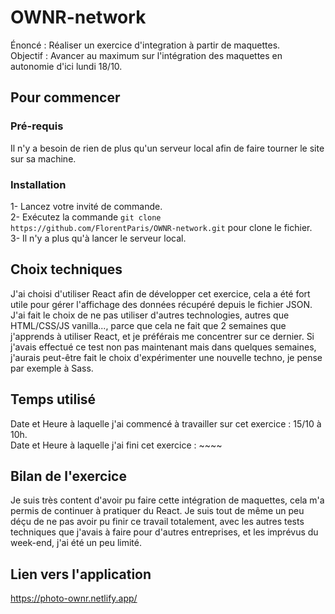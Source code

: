 # OWNR-network

Énoncé : Réaliser un exercice d'integration à partir de maquettes. </br>
Objectif : Avancer au maximum sur l'intégration des maquettes en autonomie d'ici lundi 18/10.

## Pour commencer

### Pré-requis

Il n'y a besoin de rien de plus qu'un serveur local afin de faire tourner le site sur sa machine.

### Installation

1- Lancez votre invité de commande. </br>
2- Exécutez la commande ``git clone https://github.com/FlorentParis/OWNR-network.git`` pour clone le fichier. </br>
3- Il n'y a plus qu'à lancer le serveur local. </br>

## Choix techniques

J'ai choisi d'utiliser React afin de développer cet exercice, cela a été fort utile pour gérer l'affichage des données récupéré depuis le fichier JSON. J'ai fait le choix de ne pas utiliser d'autres technologies, autres que HTML/CSS/JS vanilla..., parce que cela ne fait que 2 semaines que j'apprends à utiliser React, et je préférais me concentrer sur ce dernier. Si j'avais effectué ce test non pas maintenant mais dans quelques semaines, j'aurais peut-être fait le choix d'expérimenter une nouvelle techno, je pense par exemple à Sass.

## Temps utilisé

Date et Heure à laquelle j'ai commencé à travailler sur cet exercice : 15/10 à 10h. </br>
Date et Heure à laquelle j'ai fini cet exercice : ~~~~

## Bilan de l'exercice

Je suis très content d'avoir pu faire cette intégration de maquettes, cela m'a permis de continuer à pratiquer du React. Je suis tout de même un peu déçu de ne pas avoir pu finir ce travail totalement, avec les autres tests techniques que j'avais à faire pour d'autres entreprises, et les imprévus du week-end, j'ai été un peu limité. 

## Lien vers l'application

https://photo-ownr.netlify.app/
